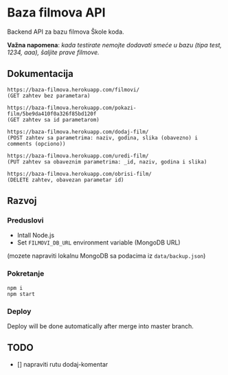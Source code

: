 # Baza filmova API

Backend API za bazu filmova Škole koda. 

**Važna napomena**: *kada testirate nemojte dodavati smeće u bazu (tipa test, 1234, aaa), šaljite prave filmove.*

## Dokumentacija

```
https://baza-filmova.herokuapp.com/filmovi/
(GET zahtev bez parametara)

https://baza-filmova.herokuapp.com/pokazi-film/5be9da410f0a326f85bd120f
(GET zahtev sa id parametarom)

https://baza-filmova.herokuapp.com/dodaj-film/  
(POST zahtev sa parametrima: naziv, godina, slika (obavezno) i comments (opciono))

https://baza-filmova.herokuapp.com/uredi-film/  
(PUT zahtev sa obaveznim parametrima: _id, naziv, godina i slika)

https://baza-filmova.herokuapp.com/obrisi-film/
(DELETE zahtev, obavezan parametar id)
```

## Razvoj

### Preduslovi

- Intall Node.js
- Set `FILMOVI_DB_URL` environment variable (MongoDB URL)

(mozete napraviti lokalnu MongoDB sa podacima iz `data/backup.json`)

### Pokretanje

```
npm i
npm start
```

### Deploy

Deploy will be done automatically after merge into master branch.

## TODO

- [] napraviti rutu dodaj-komentar
